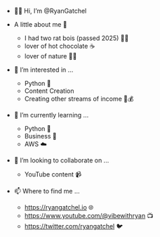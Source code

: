 - 👋🏻 Hi, I’m @RyanGatchel

- A little about me 🔎
  - I had two rat bois (passed 2025) 🐀🐀
  - lover of hot chocolate ☕
  - lover of nature 🌵🌲

- 👀 I’m interested in ...
  - Python 🐍
  - Content Creation 
  - Creating other streams of income 💼💰

- 🌱 I’m currently learning ...
  - Python 🐍
  - Business 💼
  - AWS ☁️

- 💞️ I’m looking to collaborate on ...
  - YouTube content 📹

- 📫 Where to find me ...
  - https://ryangatchel.io 🌐
  - https://www.youtube.com/@vibewithryan 📺
  - https://twitter.com/ryangatchel 🐦
